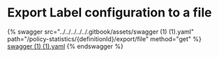 # Export Label configuration to a file

{% swagger src="../../../../../.gitbook/assets/swagger (1) (1).yaml" path="/policy-statistics/{definitionId}/export/file" method="get" %}
[swagger (1) (1).yaml](<../../../../../.gitbook/assets/swagger (1) (1).yaml>)
{% endswagger %}
